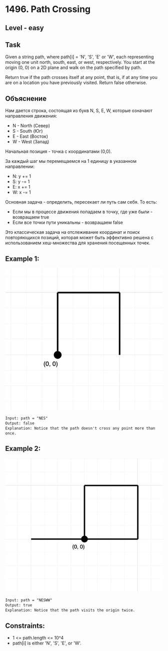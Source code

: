 # 1496. Path Crossing


## Level - easy


## Task
Given a string path, where path[i] = 'N', 'S', 'E' or 'W', each representing moving one unit north, south, east, or west, respectively. 
You start at the origin (0, 0) on a 2D plane and walk on the path specified by path.

Return true if the path crosses itself at any point, that is, if at any time you are on a location you have previously visited. Return false otherwise.


## Объяснение
Нам дается строка, состоящая из букв N, S, E, W, которые означают направления движения:
- N - North (Север)
- S - South (Юг)
- E - East (Восток)
- W - West (Запад)

Начальная позиция - точка с координатами (0,0).

За каждый шаг мы перемещаемся на 1 единицу в указанном направлении:
- N: y += 1
- S: y -= 1
- E: x += 1
- W: x -= 1

Основная задача - определить, пересекает ли путь сам себя. То есть:
- Если мы в процессе движения попадаем в точку, где уже были - возвращаем true
- Если все точки пути уникальны - возвращаем false

Это классическая задача на отслеживание координат и поиск повторяющихся позиций, 
которая может быть эффективно решена с использованием хеш-множества для хранения посещенных точек.


## Example 1:
![alt text](image.png)
```
Input: path = "NES"
Output: false 
Explanation: Notice that the path doesn't cross any point more than once.
```


## Example 2:
![alt text](image-1.png)
```
Input: path = "NESWW"
Output: true
Explanation: Notice that the path visits the origin twice.
```


## Constraints:
- 1 <= path.length <= 10^4
- path[i] is either 'N', 'S', 'E', or 'W'.